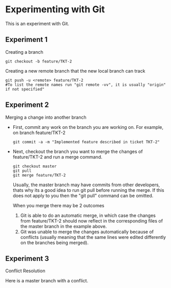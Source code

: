 Experimenting with Git
======================

This is an experiment with Git.

## Experiment 1
Creating a branch
```
git checkout -b feature/TKT-2
```
Creating a new remote branch that the new local branch can track
```
git push -u <remote> feature/TKT-2
#To list the remote names run "git remote -vv", it is usually "origin" if not specified"
```

## Experiment 2
Merging a change into another branch
* First, commit any work on the branch you are working on.
  For example, on branch feature/TKT-2
  ```
  git commit -a -m "Implemented feature described in ticket TKT-2"
  ```
* Next, checkout the branch you want to merge the changes of feature/TKT-2 and run a merge command.
  ```
  git checkout master
  git pull
  git merge feature/TKT-2
  ```
  Usually, the master branch may have commits from other developers, thats why its a good idea to run git pull before running the merge. If this does not apply to you then the "git pull" command can be omitted.

  When you merge there may be 2 outcomes
  1. Git is able to do an automatic merge, in which case the changes from feature/TKT-2 should now reflect in the corresponding files of the master branch in the example above.
  2. Git was unable to merge the changes automatically because of conflicts (usually meaning that the same lines were edited differently on the branches being merged).

## Experiment 3
Conflict Resolution

Here is a master branch with a conflict.
 

